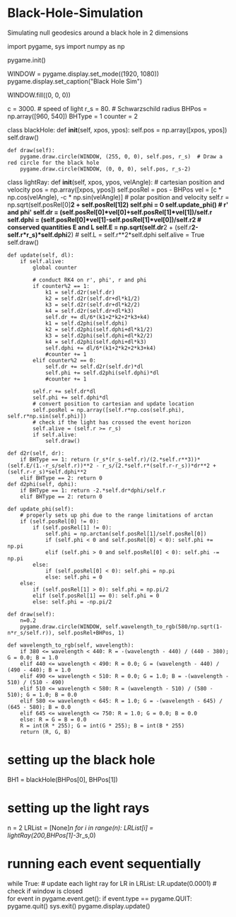 # Black-Hole-Simulation
Simulating null geodesics around a black hole in 2 dimensions

import pygame, sys
import numpy as np

pygame.init()

WINDOW = pygame.display.set_mode((1920, 1080))
pygame.display.set_caption("Black Hole Sim")

WINDOW.fill((0, 0, 0))


c = 3000.  # speed of light
r_s = 80.  # Schwarzschild radius
BHPos = np.array([960, 540])
BHType = 1
counter = 2


class blackHole:
    def __init__(self, xpos, ypos):
        self.pos = np.array([xpos, ypos])
        self.draw()
    
    def draw(self):
        pygame.draw.circle(WINDOW, (255, 0, 0), self.pos, r_s)  # Draw a red circle for the black hole
        pygame.draw.circle(WINDOW, (0, 0, 0), self.pos, r_s-2)


class lightRay:
    def __init__(self, xpos, ypos, velAngle):
        # cartesian position and velocity
        pos = np.array([xpos, ypos])
        self.posRel = pos - BHPos
        vel = [c * np.cos(velAngle), -c * np.sin(velAngle)]
        # polar position and velocity
        self.r = np.sqrt(self.posRel[0]**2 + self.posRel[1]**2)
        self.phi = 0
        self.update_phi()
        # r' and phi'
        self.dr = (self.posRel[0]*vel[0]+self.posRel[1]*vel[1])/self.r
        self.dphi = (self.posRel[0]*vel[1]-self.posRel[1]*vel[0])/self.r**2
        # conserved quantities E and L
        self.E = np.sqrt(self.dr**2 + (self.r**2-self.r*r_s)*self.dphi**2)
        # self.L = self.r**2*self.dphi
        self.alive = True
        self.draw()

    def update(self, dl):
        if self.alive:
            global counter

            # conduct RK4 on r', phi', r and phi
            if counter%2 == 1:
                k1 = self.d2r(self.dr)
                k2 = self.d2r(self.dr+dl*k1/2)
                k3 = self.d2r(self.dr+dl*k2/2)
                k4 = self.d2r(self.dr+dl*k3)
                self.dr += dl/6*(k1+2*k2+2*k3+k4)
                k1 = self.d2phi(self.dphi)
                k2 = self.d2phi(self.dphi+dl*k1/2)
                k3 = self.d2phi(self.dphi+dl*k2/2)
                k4 = self.d2phi(self.dphi+dl*k3)
                self.dphi += dl/6*(k1+2*k2+2*k3+k4)
                #counter += 1
            elif counter%2 == 0:
                self.dr += self.d2r(self.dr)*dl
                self.phi += self.d2phi(self.dphi)*dl
                #counter += 1

            self.r += self.dr*dl
            self.phi += self.dphi*dl
            # convert position to cartesian and update location
            self.posRel = np.array([self.r*np.cos(self.phi), self.r*np.sin(self.phi)])
            # check if the light has crossed the event horizon
            self.alive = (self.r >= r_s)
            if self.alive:
                self.draw()

    def d2r(self, dr):
        if BHType == 1: return (r_s*(r_s-self.r)/(2.*self.r**3))*(self.E/(1.-r_s/self.r))**2 - r_s/(2.*self.r*(self.r-r_s))*dr**2 + (self.r-r_s)*self.dphi**2
        elif BHType == 2: return 0
    def d2phi(self, dphi):
        if BHType == 1: return -2.*self.dr*dphi/self.r
        elif BHType == 2: return 0

    def update_phi(self):
        # properly sets up phi due to the range limitations of arctan
        if (self.posRel[0] != 0):
            if (self.posRel[1] != 0):
                self.phi = np.arctan(self.posRel[1]/self.posRel[0])
                if (self.phi < 0 and self.posRel[0] < 0): self.phi += np.pi
                elif (self.phi > 0 and self.posRel[0] < 0): self.phi -= np.pi
            else:
                if (self.posRel[0] < 0): self.phi = np.pi
                else: self.phi = 0
        else:
            if (self.posRel[1] > 0): self.phi = np.pi/2
            elif (self.posRel[1] == 0): self.phi = 0
            else: self.phi = -np.pi/2        
    
    def draw(self):
        n=0.2
        pygame.draw.circle(WINDOW, self.wavelength_to_rgb(580/np.sqrt(1-n*r_s/self.r)), self.posRel+BHPos, 1)

    def wavelength_to_rgb(self, wavelength):
        if 380 <= wavelength < 440: R = -(wavelength - 440) / (440 - 380); G = 0.0; B = 1.0
        elif 440 <= wavelength < 490: R = 0.0; G = (wavelength - 440) / (490 - 440); B = 1.0
        elif 490 <= wavelength < 510: R = 0.0; G = 1.0; B = -(wavelength - 510) / (510 - 490)
        elif 510 <= wavelength < 580: R = (wavelength - 510) / (580 - 510); G = 1.0; B = 0.0
        elif 580 <= wavelength < 645: R = 1.0; G = -(wavelength - 645) / (645 - 580); B = 0.0
        elif 645 <= wavelength <= 750: R = 1.0; G = 0.0; B = 0.0
        else: R = G = B = 0.0
        R = int(R * 255); G = int(G * 255); B = int(B * 255) 
        return (R, G, B)


# setting up the black hole
BH1 = blackHole(BHPos[0], BHPos[1])

# setting up the light rays
n = 2
LRList = [None]*n
for i in range(n):
    LRList[i] = lightRay(200,BHPos[1]-3*r_s,0)
    



# running each event sequentially
while True:
    # update each light ray
    for LR in LRList:
        LR.update(0.0001)
    # check if window is closed  
    for event in pygame.event.get():
        if event.type == pygame.QUIT:
            pygame.quit()
            sys.exit()
    pygame.display.update()
